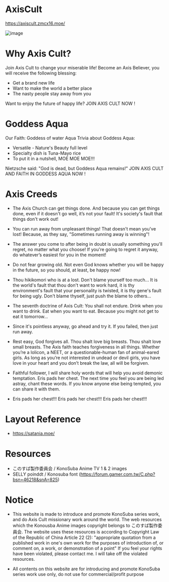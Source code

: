 # AxisCult
https://axiscult.zmcx16.moe/

![image](https://i.imgur.com/F8DeG8e.jpg)

# Why Axis Cult?
  Join Axis Cult to change your miserable life!
  Become an Axis Believer, you will receive the following blessing:
  *  Get a brand new life
  *  Want to make the world a better place
  *  The nasty people stay away from you

Want to enjoy the future of happy life?
JOIN AXIS CULT NOW !

# Goddess Aqua 
  Our Faith: Goddess of water Aqua
  Trivia about Goddess Aqua:
  *  Versatile - Nature's Beauty full level
  *  Specialty dish is Tuna-Mayo rice
  *  To put it in a nutshell, MOE MOE MOE!!!

Nietzsche said: "God is dead, but Goddess Aqua remains!"
JOIN AXIS CULT AND FAITH IN GODDESS AQUA NOW !

# Axis Creeds
  *  The Axis Church can get things done. And because you can get things done, even if it doesn't go well, it’s not your fault! It's society's fault that things don't work out!
  
  *  You can run away from unpleasant things! That doesn't mean you've lost! Because, as they say, "Sometimes running away is winning"!
  
  *  The answer you come to after being in doubt is usually something you'll regret, no matter what you choose! If you're going to regret it anyway, do whatever’s easiest for you in the moment!
  
  *  Do not fear growing old. Not even God knows whether you will be happy in the future, so you should, at least, be happy now!
  
  *  Thou hikikomori who is at a lost. Don't blame yourself too much... It is the world's fault that thou don't want to work hard, it is thy environment's fault that your personality is twisted, it is thy gene's fault for being ugly. Don't blame thyself, just push the blame to others...
  
  *  The seventh doctrine of Axis Cult: You shall not endure. Drink when you want to drink. Eat when you want to eat. Because you might not get to eat it tomorrow...
  
  *  Since it's pointless anyway, go ahead and try it. If you failed, then just run away.
  
  *  Rest easy, God forgives all. Thou shalt love big breasts. Thou shalt love small breasts. The Axis faith teaches forgiveness in all things. Whether you’re a lolicon, a NEET, or a questionable-human fan of animal-eared girls. As long as you’re not interested in undead or devil girls, you have love in your heart and you don’t break the law, all will be forgiven.
  
  *  Faithful follower, I will share holy words that will help you avoid demonic temptation. Eris pads her chest. The next time you feel you are being led astray, chant these words. If you know anyone else being tempted, you can share it with them.
  
  *  Eris pads her chest!!! Eris pads her chest!!! Eris pads her chest!!!

# Layout Reference
  *  https://satania.moe/

# Resources
  *  このすば製作委員会 / KonoSuba Anime TV 1 & 2 images
  *  SELLY poinddt / Konosuba font (https://forum.gamer.com.tw/C.php?bsn=46218&snA=825)

# Notice
  * This website is made to introduce and promote KonoSuba series work, and do Axis Cult missionary work around the world. The web resources which the Konousba Anime images copyright belongs to このすば製作委員会. The website uses these resources is according to Copyright Law of the Republic of China Article 22 (2): 
  "appropriate quotation from a published work in one's own work for the purposes of introduction of, or comment on, a work, or demonstration of a point"
  If you feel your rights have been violated, please contact me. I will take off the violated resources.
  
  * All contents on this website are for introducing and promote KonoSuba series work use only, do not use for commercial/profit purpose  
